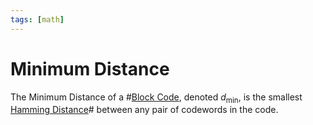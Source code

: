 ```yaml
---
tags: [math]
---
```


# Minimum Distance

The Minimum Distance of a #[Block Code](202210290914.md), denoted
$d_{\text{min}}$, is the smallest [Hamming Distance](202211162108.md)# between
any pair of codewords in the code.
